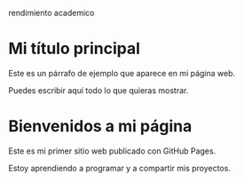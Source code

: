 rendimiento academico
<h1>Mi título principal</h1>
<p>Este es un párrafo de ejemplo que aparece en mi página web.</p>
<p>Puedes escribir aquí todo lo que quieras mostrar.</p>
<!DOCTYPE html>
<html lang="es">
<head>
  <meta charset="UTF-8">
  <title>Mi Página Web</title>
</head>
<body>
  <h1>Bienvenidos a mi página</h1>
  <p>Este es mi primer sitio web publicado con GitHub Pages.</p>
  <p>Estoy aprendiendo a programar y a compartir mis proyectos.</p>
</body>
</html>

